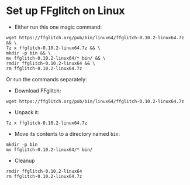 Set up FFglitch on Linux
========================

- Either run this one magic command:
```
wget https://ffglitch.org/pub/bin/linux64/ffglitch-0.10.2-linux64.7z && \
7z x ffglitch-0.10.2-linux64.7z && \
mkdir -p bin && \
mv ffglitch-0.10.2-linux64/* bin/ && \
rmdir ffglitch-0.10.2-linux64 && \
rm ffglitch-0.10.2-linux64.7z
```

Or run the commands separately:
- Download FFglitch:
```
wget https://ffglitch.org/pub/bin/linux64/ffglitch-0.10.2-linux64.7z
```
- Unpack it:
```
7z x ffglitch-0.10.2-linux64.7z
```
- Move its contents to a directory named `bin`:
```
mkdir -p bin
mv ffglitch-0.10.2-linux64/* bin/
```
- Cleanup
```
rmdir ffglitch-0.10.2-linux64
rm ffglitch-0.10.2-linux64.7z
```
